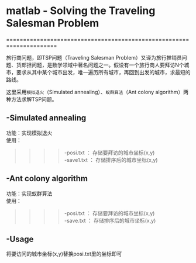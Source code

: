 # matlab - Solving the Traveling Salesman Problem
=====================================================================

旅行商问题，即TSP问题（Traveling Salesman Problem）又译为旅行推销员问题、货郎担问题，是数学领域中著名问题之一。假设有一个旅行商人要拜访N个城市，要求从其中某个城市出发，唯一遍历所有城市，再回到出发的城市，求最短的路线。

这里采用`模拟退火`（Simulated annealing）、`蚁群算法`（Ant colony algorithm）两种方法求解TSP问题。

-Simulated annealing
---------
功能：实现模拟退火\
使用：
>>>>-posi.txt   ：  存储要拜访的城市坐标(x,y)\
>>>>-save1.txt  ：  存储排序后的城市坐标(x,y)





-Ant colony algorithm
---------
功能：实现蚁群算法\
使用：
>>>>-posi.txt   ：  存储要拜访的城市坐标(x,y)\
>>>>-save.txt   ：  存储排序后的城市坐标(x,y)

-Usage
---------
将要访问的城市坐标(x,y)替换posi.txt里的坐标即可
